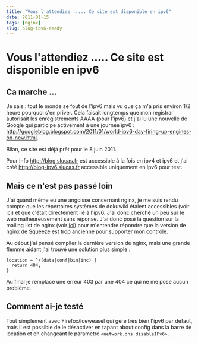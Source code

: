 ```yaml
---
title: "Vous l'attendiez ..... Ce site est disponible en ipv6"
date: 2011-01-15
tags: [nginx]
slug: blog-ipv6-ready
---
```

# Vous l'attendiez ..... Ce site est disponible en ipv6

## Ca marche ...
Je sais : tout le monde se fout de l'ipv6 mais vu que ça m'a pris environ 1/2 heure pourquoi s'en priver. Cela faisait longtemps que mon registrar autorisait les enregistrements AAAA (pour l'ipv6) et j'ai lu une nouvelle de Google qui participe activement à une journée ipv6 : http://googleblog.blogspot.com/2011/01/world-ipv6-day-firing-up-engines-on-new.html. 

Bilan, ce site est déjà prêt pour le 8 juin 2011.

Pour info http://blog.slucas.fr est accessible à la fois en ipv4 et ipv6 et j'ai créé http://blog-ipv6.slucas.fr accessible uniquement en ipv6 pour test.

## Mais ce n'est pas passé loin

J'ai quand même eu une angoisse concernant nginx, je me suis rendu compte que les répertoires systèmes de dokuwiki étaient accessibles (voir [ici](/blog/anteater-system-security-nginx)) et que c'était directement lié à l'ipv6. J'ai donc cherché un peu sur le web malheureusement sans réponse. J'ai donc posé la question sur la mailing list de nginx (voir [ici](http://forum.nginx.org/read.php?2,166530)) pour m'entendre répondre que la version de nginx de Squeeze est trop ancienne pour supporter mon contrôle.

Au début j'ai pensé compiler la dernière version de nginx, mais une grande flemme aidant j'ai trouvé une solution plus simple :

```
location ~ ^/(data|conf|bin|inc) {
  return 404;
}
```
Au final je remplace une erreur 403 par une 404 ce qui ne me pose aucun problème.

## Comment ai-je testé

Tout simplement avec Firefox/Iceweasel qui gère très bien l'ipv6 par défaut, mais il est possible de le désactiver en tapant about:config dans la barre de location et en changeant le parametre `<network.dns.disableIPv6>`.





 

